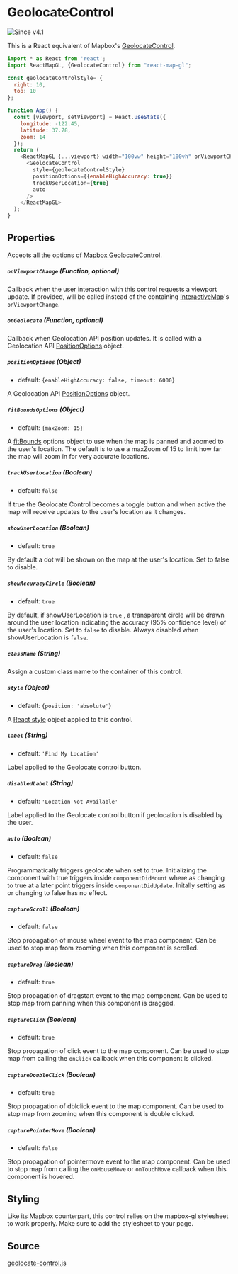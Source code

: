 # GeolocateControl

![Since v4.1](https://img.shields.io/badge/since-v4.1-green)

This is a React equivalent of Mapbox's [GeolocateControl](https://www.mapbox.com/mapbox-gl-js/api/#geolocatecontrol).

```js
import * as React from 'react';
import ReactMapGL, {GeolocateControl} from "react-map-gl";

const geolocateControlStyle= {
  right: 10,
  top: 10
};

function App() {
  const [viewport, setViewport] = React.useState({
    longitude: -122.45,
    latitude: 37.78,
    zoom: 14
  });
  return (
    <ReactMapGL {...viewport} width="100vw" height="100vh" onViewportChange={setViewport}>
      <GeolocateControl
        style={geolocateControlStyle}
        positionOptions={{enableHighAccuracy: true}}
        trackUserLocation={true}
        auto
      />
    </ReactMapGL>
  );
}
```

## Properties

Accepts all the options of [Mapbox GeolocateControl](https://docs.mapbox.com/mapbox-gl-js/api/#geolocatecontrol).

##### `onViewportChange` (Function, optional)

Callback when the user interaction with this control requests a viewport update. If provided, will be called instead of the containing [InteractiveMap](/docs/api-reference/interactive-map.md)'s `onViewportChange`.

##### `onGeolocate` (Function, optional)

Callback when Geolocation API position updates. It is called with a Geolocation API [PositionOptions](https://developer.mozilla.org/en-US/docs/Web/API/PositionOptions) object.

##### `positionOptions` (Object)

- default: `{enableHighAccuracy: false, timeout: 6000}`

A Geolocation API [PositionOptions](https://developer.mozilla.org/en-US/docs/Web/API/PositionOptions) object.

##### `fitBoundsOptions` (Object)

- default: `{maxZoom: 15}`

A [fitBounds](/docs/api-reference/web-mercator-viewport.md#fitboundsbounds-options-object) options object to use when the map is panned and zoomed to the user's location. The default is to use a  maxZoom of 15 to limit how far the map will zoom in for very accurate locations.

##### `trackUserLocation` (Boolean)

- default: `false`

If true the Geolocate Control becomes a toggle button and when active the map will receive updates to the user's location as it changes.

##### `showUserLocation` (Boolean)

- default: `true`

By default a dot will be shown on the map at the user's location. Set to false to disable.

##### `showAccuracyCircle` (Boolean)

- default: `true`

By default, if showUserLocation is `true` , a transparent circle will be drawn around the user location indicating the accuracy (95% confidence level) of the user's location. Set to `false` to disable. Always disabled when showUserLocation is `false`.

##### `className` (String)

Assign a custom class name to the container of this control.

##### `style` (Object)

- default: `{position: 'absolute'}`

A [React style](https://reactjs.org/docs/dom-elements.html#style) object applied to this control.

##### `label` (String)

- default: `'Find My Location'`

Label applied to the Geolocate control button.

##### `disabledLabel` (String)

- default: `'Location Not Available'`

Label applied to the Geolocate control button if geolocation is disabled by the user.

##### `auto` (Boolean)

- default: `false`

Programmatically triggers geolocate when set to true. Initializing the component with true triggers inside `componentDidMount` where as changing to true at a later point triggers inside `componentDidUpdate`. Initally setting as or changing to false has no effect.

##### `captureScroll` (Boolean)

- default: `false`

Stop propagation of mouse wheel event to the map component. Can be used to stop map from zooming when this component is scrolled.

##### `captureDrag` (Boolean)

- default: `true`

Stop propagation of dragstart event to the map component. Can be used to stop map from panning when this component is dragged.

##### `captureClick` (Boolean)

- default: `true`

Stop propagation of click event to the map component. Can be used to stop map from calling the `onClick` callback when this component is clicked.

##### `captureDoubleClick` (Boolean)

- default: `true`

Stop propagation of dblclick event to the map component. Can be used to stop map from zooming when this component is double clicked.

##### `capturePointerMove` (Boolean)

- default: `false`

Stop propagation of pointermove event to the map component. Can be used to stop map from calling the `onMouseMove` or `onTouchMove` callback when this component is hovered.


## Styling

Like its Mapbox counterpart, this control relies on the mapbox-gl stylesheet to work properly. Make sure to add the stylesheet to your page.

## Source

[geolocate-control.js](https://github.com/visgl/react-map-gl/tree/6.1-release/src/components/geolocate-control.js)
